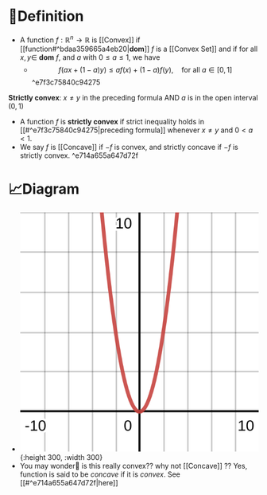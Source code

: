 # 📝Definition
- A function $f : \mathbb{R}^n \to \mathbb{R}$ is [[Convex]] if [[function#^bdaa359665a4eb20|**dom**]] $f$ is a [[Convex Set]] and if for all $x,y \in$ **dom** $f$, and $a$ with $0\leq a\leq1$, we have
    - $$
      f(ax+(1-a)y)\leq af(x)+(1-a)f(y), \quad \text{for all }a\in [0,1]
      $$ ^e7f3c75840c94275
    
**Strictly convex**: $x\neq y$ in the preceding formula AND $a$ is in the open interval $(0,1)$
- A function $f$ is **strictly convex** if strict inequality holds in [[#^e7f3c75840c94275|preceding formula]] whenever $x \neq y$ and $0 < a < 1$.
- We say $f$ is [[Concave]] if $-f$ is convex, and strictly concave if $-f$ is strictly convex. ^e714a655a647d72f

# 📈Diagram
- ![name](../assets/x_2.svg){:height 300, :width 300}
- You may wonder🤔 is this really convex?? why not [[Concave]] ??	Yes, function is said to be *concave* if it is *convex*. See [[#^e714a655a647d72f|here]]
